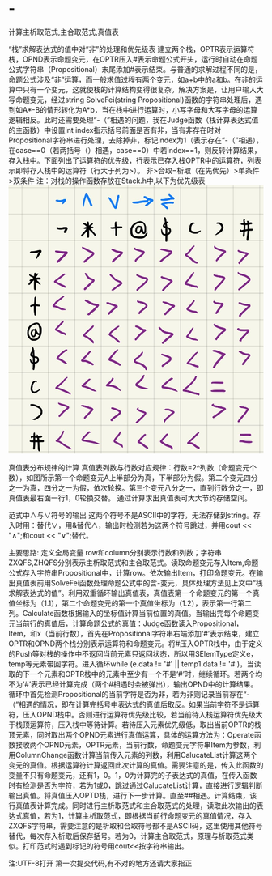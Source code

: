 # -
计算主析取范式,主合取范式,真值表

“栈”求解表达式的值中对“非”的处理和优先级表
    建立两个栈，OPTR表示运算符栈，OPND表示命题变元，在OPTR压入#表示命题公式开头，运行时自动在命题公式字符串（Propositional）末尾添加#表示结束。与普通的求解过程不同的是，命题公式涉及“非”运算，而一般求值过程有两个变元，如a+b中的a和b。在非的运算中只有一个变元，这就使栈的计算结构变得很复杂。解决方案是，让用户输入大写命题变元，经过string SolveFei(string Propositional)函数的字符串处理后，遇到如A*-B的情形转化为A*b，当在栈中进行运算时，小写字母和大写字母的运算逻辑相反。此时还需要处理“-（”相遇的问题，我在Judge函数（栈计算表达式值的主函数）中设置int index指示括号前面是否有非，当有非存在时对Propositional字符串进行处理，去除掉非，标记index为1（表示存在“-（”相遇），在case==0（若两括号（）相遇，case==0）中若index==1，则反转计算结果，存入栈中。下面列出了运算符的优先级，行表示已存入栈OPTR中的运算符，列表示即将存入栈中的运算符（行大于列为>）。
  非>合取=析取（在先优先）>单条件>双条件
  注：对栈的操作函数存放在Stack.h中,以下为优先级表
  ![image](images/运算符.jpg)
 
真值表分布规律的计算
   真值表列数与行数对应规律：行数=2^列数（命题变元个数），如图所示第一个命题变元A上半部分为真，下半部分为假。第二个变元四分之一为真，四分之一为假，依次轮换。第三个变元八分之一，直到行数分之一，即真值表最右面一行1，0轮换交替。
通过计算求出真值表可大大节约存储空间。

范式中∧与∨符号的输出
    这两个符号不是ASCⅡ中的字符，无法存储到string。存入时用：替代∨，用&替代∧，输出时检测若为这两个符号跳过，并用cout << "∧";和cout << "∨";替代。
    
主要思路:
     定义全局变量 row和column分别表示行数和列数；字符串ZXQFS,ZHQFS分别表示主析取范式和主合取范式。读取命题变元存入Item,命题公式存入字符串Propositional中，计算row。依次输出Item，打印命题变元。在输出真值表前用SolveFei函数处理命题公式中的含-变元，具体处理方法见上文中“栈求解表达式的值”。利用双重循环输出真值表，真值表第一个命题变元的第一个真值坐标为（1.1），第二个命题变元的第一个真值坐标为（1.2），表示第一行第二列。Calculate函数根据输入的坐标值计算当前位置的真值。当输出完每个命题变元当前行的真值后，计算命题公式的真值：Judge函数读入Propositional，Item，和x（当前行数），首先在Propositional字符串右端添加‘#’表示结束，建立OPTR和OPND两个栈分别表示运算符和命题变元。将#压入OPTR栈中，由于定义的Push等对栈的操作中不返回当前元素只返回状态，所以用SElemType定义e，temp等元素带回字符。进入循环while (e.data != '#' || temp1.data != '#')，当读取的下一个元素和OPTR栈中的元素中至少有一个不是‘#’时，继续循环。若两个均不为‘#’表示已经计算完成（两个#相遇时会被弹出），输出OPND中的计算结果。循环中首先检测Propositional的当前字符是否为非，若为非则记录当前存在“-（”相遇的情况，即在计算完括号中表达式的真值后取反。如果当前字符不是运算符，压入OPND栈中。否则进行运算符优先级比较，若当前待入栈运算符优先级大于栈顶运算符，压入栈中等待计算。若待压入元素优先级低，取出当前OPTR的栈顶元素，同时取出两个OPND元素进行真值运算，具体的运算方法为：Operate函数接收两个OPND元素，OPTR元素，当前行数，命题变元字符串Item为参数，利用ColumnChange函数计算当前传入元素的列数，利用CalucateList计算这两个变元的真值。根据运算符计算返回此次计算的真值。需要注意的是，传入此函数的变量不只有命题变元，还有1，0。1，0为计算完的子表达式的真值，在传入函数时有检测是否为字符，若为1或0，跳过通过CalucateList计算，直接进行逻辑判断输出真值。将真值压入OPTD栈，进行下一步计算。直至##相遇。计算结束，该行真值表计算完成。同时进行主析取范式和主合取范式的处理，读取此次输出的表达式真值，若为1，计算主析取范式，即根据当前行命题变元的真值情况，存入ZXQFS字符串，需要注意的是析取和合取符号都不是ASCⅡ码，这里使用其他符号替代，每次存入析取后保存括号。若为0，计算主合取范式，原理与析取范式类似。打印范式时遇到标记的符号用cout<<按字符串输出。

注:UTF-8打开
第一次提交代码,有不对的地方还请大家指正
